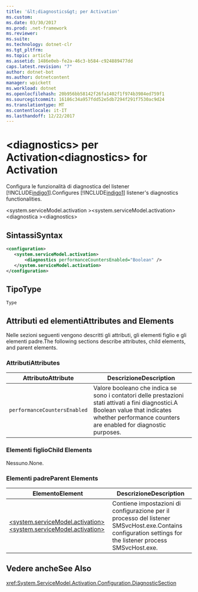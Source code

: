 ```yaml
---
title: '&lt;diagnostics&gt; per Activation'
ms.custom: 
ms.date: 03/30/2017
ms.prod: .net-framework
ms.reviewer: 
ms.suite: 
ms.technology: dotnet-clr
ms.tgt_pltfrm: 
ms.topic: article
ms.assetid: 1486e0eb-fe2a-46c3-b584-c924889477dd
caps.latest.revision: "7"
author: dotnet-bot
ms.author: dotnetcontent
manager: wpickett
ms.workload: dotnet
ms.openlocfilehash: 20b956bb58142f26fa1402f1f974b3984ed759f1
ms.sourcegitcommit: 16186c34a957fdd52e5db7294f291f7530ac9d24
ms.translationtype: MT
ms.contentlocale: it-IT
ms.lasthandoff: 12/22/2017
---
```

# <a name="ltdiagnosticsgt-for-activation"></a><span data-ttu-id="dcb4e-102">&lt;diagnostics&gt; per Activation</span><span class="sxs-lookup"><span data-stu-id="dcb4e-102">&lt;diagnostics&gt; for Activation</span></span>
<span data-ttu-id="dcb4e-103">Configura le funzionalità di diagnostica del listener [!INCLUDE[indigo1](../../../../../includes/indigo1-md.md)].</span><span class="sxs-lookup"><span data-stu-id="dcb4e-103">Configures [!INCLUDE[indigo1](../../../../../includes/indigo1-md.md)] listener's diagnostics functionalities.</span></span>  
  
 <span data-ttu-id="dcb4e-104">\<system.serviceModel.activation ></span><span class="sxs-lookup"><span data-stu-id="dcb4e-104">\<system.serviceModel.activation></span></span>  
<span data-ttu-id="dcb4e-105">\<diagnostica ></span><span class="sxs-lookup"><span data-stu-id="dcb4e-105">\<diagnostics></span></span>  
  
## <a name="syntax"></a><span data-ttu-id="dcb4e-106">Sintassi</span><span class="sxs-lookup"><span data-stu-id="dcb4e-106">Syntax</span></span>  
  
```xml  
<configuration>  
   <system.serviceModel.activation>  
       <diagnostics performanceCountersEnabled="Boolean" />  
   </system.serviceModel.activation>  
</configuration>  
```  
  
## <a name="type"></a><span data-ttu-id="dcb4e-107">Tipo</span><span class="sxs-lookup"><span data-stu-id="dcb4e-107">Type</span></span>  
 `Type`  
  
## <a name="attributes-and-elements"></a><span data-ttu-id="dcb4e-108">Attributi ed elementi</span><span class="sxs-lookup"><span data-stu-id="dcb4e-108">Attributes and Elements</span></span>  
 <span data-ttu-id="dcb4e-109">Nelle sezioni seguenti vengono descritti gli attributi, gli elementi figlio e gli elementi padre.</span><span class="sxs-lookup"><span data-stu-id="dcb4e-109">The following sections describe attributes, child elements, and parent elements.</span></span>  
  
### <a name="attributes"></a><span data-ttu-id="dcb4e-110">Attributi</span><span class="sxs-lookup"><span data-stu-id="dcb4e-110">Attributes</span></span>  
  
|<span data-ttu-id="dcb4e-111">Attributo</span><span class="sxs-lookup"><span data-stu-id="dcb4e-111">Attribute</span></span>|<span data-ttu-id="dcb4e-112">Descrizione</span><span class="sxs-lookup"><span data-stu-id="dcb4e-112">Description</span></span>|  
|---------------|-----------------|  
|`performanceCountersEnabled`|<span data-ttu-id="dcb4e-113">Valore booleano che indica se sono i contatori delle prestazioni stati attivati a fini diagnostici.</span><span class="sxs-lookup"><span data-stu-id="dcb4e-113">A Boolean value that indicates whether performance counters are enabled for diagnostic purposes.</span></span>|  
  
### <a name="child-elements"></a><span data-ttu-id="dcb4e-114">Elementi figlio</span><span class="sxs-lookup"><span data-stu-id="dcb4e-114">Child Elements</span></span>  
 <span data-ttu-id="dcb4e-115">Nessuno.</span><span class="sxs-lookup"><span data-stu-id="dcb4e-115">None.</span></span>  
  
### <a name="parent-elements"></a><span data-ttu-id="dcb4e-116">Elementi padre</span><span class="sxs-lookup"><span data-stu-id="dcb4e-116">Parent Elements</span></span>  
  
|<span data-ttu-id="dcb4e-117">Elemento</span><span class="sxs-lookup"><span data-stu-id="dcb4e-117">Element</span></span>|<span data-ttu-id="dcb4e-118">Descrizione</span><span class="sxs-lookup"><span data-stu-id="dcb4e-118">Description</span></span>|  
|-------------|-----------------|  
|[<span data-ttu-id="dcb4e-119">\<system.serviceModel.activation></span><span class="sxs-lookup"><span data-stu-id="dcb4e-119">\<system.serviceModel.activation></span></span>](../../../../../docs/framework/configure-apps/file-schema/wcf/system-servicemodel-activation.md)|<span data-ttu-id="dcb4e-120">Contiene impostazioni di configurazione per il processo del listener SMSvcHost.exe.</span><span class="sxs-lookup"><span data-stu-id="dcb4e-120">Contains configuration settings for the listener process SMSvcHost.exe.</span></span>|  
  
## <a name="see-also"></a><span data-ttu-id="dcb4e-121">Vedere anche</span><span class="sxs-lookup"><span data-stu-id="dcb4e-121">See Also</span></span>  
 <xref:System.ServiceModel.Activation.Configuration.DiagnosticSection>
